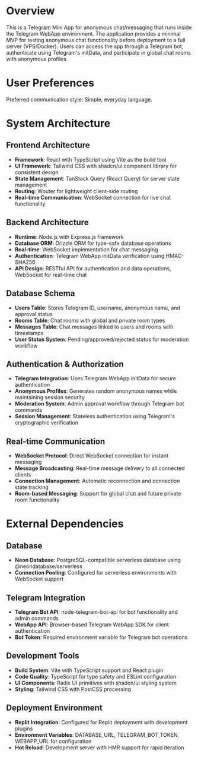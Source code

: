 # Overview

This is a Telegram Mini App for anonymous chat/messaging that runs inside the Telegram WebApp environment. The application provides a minimal MVP for testing anonymous chat functionality before deployment to a full server (VPS/Docker). Users can access the app through a Telegram bot, authenticate using Telegram's initData, and participate in global chat rooms with anonymous profiles.

# User Preferences

Preferred communication style: Simple, everyday language.

# System Architecture

## Frontend Architecture
- **Framework**: React with TypeScript using Vite as the build tool
- **UI Framework**: Tailwind CSS with shadcn/ui component library for consistent design
- **State Management**: TanStack Query (React Query) for server state management
- **Routing**: Wouter for lightweight client-side routing
- **Real-time Communication**: WebSocket connection for live chat functionality

## Backend Architecture
- **Runtime**: Node.js with Express.js framework
- **Database ORM**: Drizzle ORM for type-safe database operations
- **Real-time**: WebSocket implementation for chat messaging
- **Authentication**: Telegram WebApp initData verification using HMAC-SHA256
- **API Design**: RESTful API for authentication and data operations, WebSocket for real-time chat

## Database Schema
- **Users Table**: Stores Telegram ID, username, anonymous name, and approval status
- **Rooms Table**: Chat rooms with global and private room types
- **Messages Table**: Chat messages linked to users and rooms with timestamps
- **User Status System**: Pending/approved/rejected status for moderation workflow

## Authentication & Authorization
- **Telegram Integration**: Uses Telegram WebApp initData for secure authentication
- **Anonymous Profiles**: Generates random anonymous names while maintaining session security
- **Moderation System**: Admin approval workflow through Telegram bot commands
- **Session Management**: Stateless authentication using Telegram's cryptographic verification

## Real-time Communication
- **WebSocket Protocol**: Direct WebSocket connection for instant messaging
- **Message Broadcasting**: Real-time message delivery to all connected clients
- **Connection Management**: Automatic reconnection and connection state tracking
- **Room-based Messaging**: Support for global chat and future private room functionality

# External Dependencies

## Database
- **Neon Database**: PostgreSQL-compatible serverless database using @neondatabase/serverless
- **Connection Pooling**: Configured for serverless environments with WebSocket support

## Telegram Integration
- **Telegram Bot API**: node-telegram-bot-api for bot functionality and admin commands
- **WebApp API**: Browser-based Telegram WebApp SDK for client authentication
- **Bot Token**: Required environment variable for Telegram bot operations

## Development Tools
- **Build System**: Vite with TypeScript support and React plugin
- **Code Quality**: TypeScript for type safety and ESLint configuration
- **UI Components**: Radix UI primitives with shadcn/ui styling system
- **Styling**: Tailwind CSS with PostCSS processing

## Deployment Environment
- **Replit Integration**: Configured for Replit deployment with development plugins
- **Environment Variables**: DATABASE_URL, TELEGRAM_BOT_TOKEN, WEBAPP_URL for configuration
- **Hot Reload**: Development server with HMR support for rapid iteration